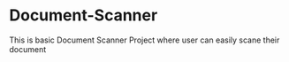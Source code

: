 # Document-Scanner
This is basic Document Scanner Project where user can easily scane their document
